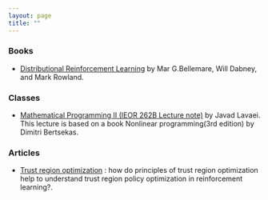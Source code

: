 ```yaml
---
layout: page
title: ""
---
```


### Books
- [Distributional Reinforcement Learning](./assets/DistributionalRL_BOOK.pdf) by Mar G.Bellemare, Will Dabney, and Mark Rowland.

### Classes
- [Mathematical Programming II (IEOR 262B Lecture note)](./assets/IEOR262B_LECNOTE.pdf) by Javad Lavaei. This lecture is based on a book Nonlinear programming(3rd edition) by Dimitri Bertsekas.

### Articles
- [Trust region optimization](./assets/TRO.pdf) : how do principles of trust region optimization help to understand trust region policy optimization in reinforcement learning?.
